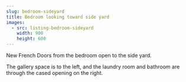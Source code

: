 ```yaml
---
slug: bedroom-sideyard
title: Bedroom looking toward side yard
images:
  - src: listing-bedroom-sideyard
    width: 900
    height: 600
---
```

New French Doors from the bedroom open to the side yard.

The gallery space is to the left, and the laundry room and bathroom are through the cased opening on the right.